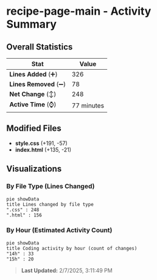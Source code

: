 # recipe-page-main - Activity Summary 

## Overall Statistics

| Stat                   | Value                                                             |
| ---------------------- | ----------------------------------------------------------------- |
| **Lines Added** (➕)   | 326                                          |
| **Lines Removed** (➖) | 78                                        |
| **Net Change** (↕)    | 248                |
| **Active Time** (⌚)   | 77 minutes |


## Modified Files
- **style.css** (+191, -57)
- **index.html** (+135, -21)

## Visualizations

### By File Type (Lines Changed)

```mermaid
pie showData
title Lines changed by file type
".css" : 248
".html" : 156
```

### By Hour (Estimated Activity Count)

```mermaid
pie showData
title Coding activity by hour (count of changes)
"14h" : 33
"15h" : 20
```


> **Last Updated:** 2/7/2025, 3:11:49 PM
